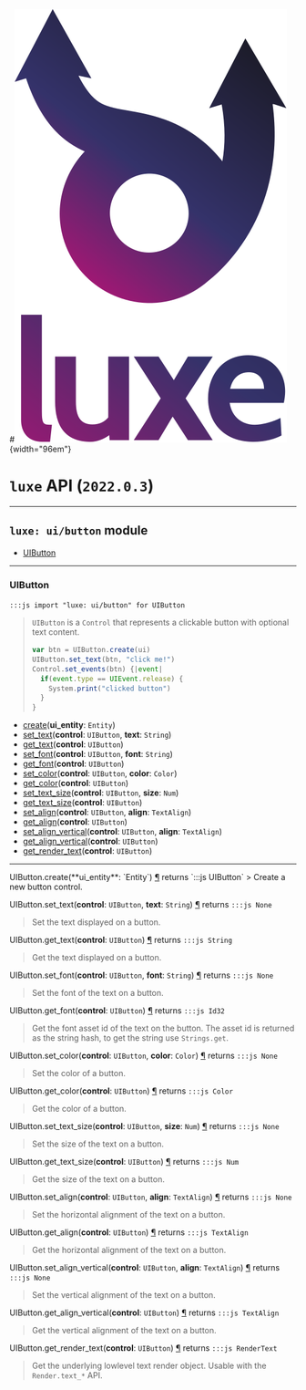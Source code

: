 #![](../../images/luxe-dark.svg){width="96em"}

# `luxe` API (`2022.0.3`)  


---

## `luxe: ui/button` module

- [UIButton](#uibutton)   

---

### UIButton
`:::js import "luxe: ui/button" for UIButton`
> `UIButton` is a `Control` that represents a clickable button with optional text content.
> 
>   ```js
>   var btn = UIButton.create(ui)
>   UIButton.set_text(btn, "click me!")
>   Control.set_events(btn) {|event|
>     if(event.type == UIEvent.release) {
>       System.print("clicked button")
>     }
>   }
>   ```

- [create](#UIButton.create)(**ui_entity**: `Entity`)
- [set_text](#UIButton.set_text+2)(**control**: `UIButton`, **text**: `String`)
- [get_text](#UIButton.get_text)(**control**: `UIButton`)
- [set_font](#UIButton.set_font+2)(**control**: `UIButton`, **font**: `String`)
- [get_font](#UIButton.get_font)(**control**: `UIButton`)
- [set_color](#UIButton.set_color+2)(**control**: `UIButton`, **color**: `Color`)
- [get_color](#UIButton.get_color)(**control**: `UIButton`)
- [set_text_size](#UIButton.set_text_size+2)(**control**: `UIButton`, **size**: `Num`)
- [get_text_size](#UIButton.get_text_size)(**control**: `UIButton`)
- [set_align](#UIButton.set_align+2)(**control**: `UIButton`, **align**: `TextAlign`)
- [get_align](#UIButton.get_align)(**control**: `UIButton`)
- [set_align_vertical](#UIButton.set_align_vertical+2)(**control**: `UIButton`, **align**: `TextAlign`)
- [get_align_vertical](#UIButton.get_align_vertical)(**control**: `UIButton`)
- [get_render_text](#UIButton.get_render_text)(**control**: `UIButton`)

<hr/>
<endpoint module="luxe: ui/button" class="UIButton" signature="create(ui_entity : Entity)"></endpoint>
<signature id="UIButton.create">UIButton.create(**ui_entity**: `Entity`)
<a class="headerlink" href="#UIButton.create" title="Permanent link">¶</a></signature>
<span class='api_ret'>returns</span> `:::js UIButton`
> Create a new button control.   

<endpoint module="luxe: ui/button" class="UIButton" signature="set_text(control : UIButton, text : String)"></endpoint>
<signature id="UIButton.set_text+2">UIButton.set_text(**control**: `UIButton`, **text**: `String`)
<a class="headerlink" href="#UIButton.set_text+2" title="Permanent link">¶</a></signature>
<span class='api_ret'>returns</span> `:::js None`
> Set the text displayed on a button.   

<endpoint module="luxe: ui/button" class="UIButton" signature="get_text(control : UIButton)"></endpoint>
<signature id="UIButton.get_text">UIButton.get_text(**control**: `UIButton`)
<a class="headerlink" href="#UIButton.get_text" title="Permanent link">¶</a></signature>
<span class='api_ret'>returns</span> `:::js String`
> Get the text displayed on a button.   

<endpoint module="luxe: ui/button" class="UIButton" signature="set_font(control : UIButton, font : String)"></endpoint>
<signature id="UIButton.set_font+2">UIButton.set_font(**control**: `UIButton`, **font**: `String`)
<a class="headerlink" href="#UIButton.set_font+2" title="Permanent link">¶</a></signature>
<span class='api_ret'>returns</span> `:::js None`
> Set the font of the text on a button.   

<endpoint module="luxe: ui/button" class="UIButton" signature="get_font(control : UIButton)"></endpoint>
<signature id="UIButton.get_font">UIButton.get_font(**control**: `UIButton`)
<a class="headerlink" href="#UIButton.get_font" title="Permanent link">¶</a></signature>
<span class='api_ret'>returns</span> `:::js Id32`
> Get the font asset id of the text on the button.
> The asset id is returned as the string hash, to get the string use `Strings.get`.   

<endpoint module="luxe: ui/button" class="UIButton" signature="set_color(control : UIButton, color : Color)"></endpoint>
<signature id="UIButton.set_color+2">UIButton.set_color(**control**: `UIButton`, **color**: `Color`)
<a class="headerlink" href="#UIButton.set_color+2" title="Permanent link">¶</a></signature>
<span class='api_ret'>returns</span> `:::js None`
> Set the color of a button.   

<endpoint module="luxe: ui/button" class="UIButton" signature="get_color(control : UIButton)"></endpoint>
<signature id="UIButton.get_color">UIButton.get_color(**control**: `UIButton`)
<a class="headerlink" href="#UIButton.get_color" title="Permanent link">¶</a></signature>
<span class='api_ret'>returns</span> `:::js Color`
> Get the color of a button.   

<endpoint module="luxe: ui/button" class="UIButton" signature="set_text_size(control : UIButton, size : Num)"></endpoint>
<signature id="UIButton.set_text_size+2">UIButton.set_text_size(**control**: `UIButton`, **size**: `Num`)
<a class="headerlink" href="#UIButton.set_text_size+2" title="Permanent link">¶</a></signature>
<span class='api_ret'>returns</span> `:::js None`
> Set the size of the text on a button.   

<endpoint module="luxe: ui/button" class="UIButton" signature="get_text_size(control : UIButton)"></endpoint>
<signature id="UIButton.get_text_size">UIButton.get_text_size(**control**: `UIButton`)
<a class="headerlink" href="#UIButton.get_text_size" title="Permanent link">¶</a></signature>
<span class='api_ret'>returns</span> `:::js Num`
> Get the size of the text on a button.   

<endpoint module="luxe: ui/button" class="UIButton" signature="set_align(control : UIButton, align : TextAlign)"></endpoint>
<signature id="UIButton.set_align+2">UIButton.set_align(**control**: `UIButton`, **align**: `TextAlign`)
<a class="headerlink" href="#UIButton.set_align+2" title="Permanent link">¶</a></signature>
<span class='api_ret'>returns</span> `:::js None`
> Set the horizontal alignment of the text on a button.   

<endpoint module="luxe: ui/button" class="UIButton" signature="get_align(control : UIButton)"></endpoint>
<signature id="UIButton.get_align">UIButton.get_align(**control**: `UIButton`)
<a class="headerlink" href="#UIButton.get_align" title="Permanent link">¶</a></signature>
<span class='api_ret'>returns</span> `:::js TextAlign`
> Get the horizontal alignment of the text on a button.   

<endpoint module="luxe: ui/button" class="UIButton" signature="set_align_vertical(control : UIButton, align : TextAlign)"></endpoint>
<signature id="UIButton.set_align_vertical+2">UIButton.set_align_vertical(**control**: `UIButton`, **align**: `TextAlign`)
<a class="headerlink" href="#UIButton.set_align_vertical+2" title="Permanent link">¶</a></signature>
<span class='api_ret'>returns</span> `:::js None`
> Set the vertical alignment of the text on a button.   

<endpoint module="luxe: ui/button" class="UIButton" signature="get_align_vertical(control : UIButton)"></endpoint>
<signature id="UIButton.get_align_vertical">UIButton.get_align_vertical(**control**: `UIButton`)
<a class="headerlink" href="#UIButton.get_align_vertical" title="Permanent link">¶</a></signature>
<span class='api_ret'>returns</span> `:::js TextAlign`
> Get the vertical alignment of the text on a button.   

<endpoint module="luxe: ui/button" class="UIButton" signature="get_render_text(control : UIButton)"></endpoint>
<signature id="UIButton.get_render_text">UIButton.get_render_text(**control**: `UIButton`)
<a class="headerlink" href="#UIButton.get_render_text" title="Permanent link">¶</a></signature>
<span class='api_ret'>returns</span> `:::js RenderText`
> Get the underlying lowlevel text render object.
> Usable with the `Render.text_*` API.   

